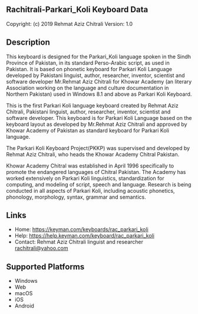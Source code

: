 Rachitrali-Parkari_Koli Keyboard Data
-------------------------------

Copyright:      (c) 2019 Rehmat Aziz Chitrali
Version:        1.0

Description
-----------

This keyboard is designed for the Parkari_Koli language spoken in the Sindh Province of Pakistan, in its standard Perso-Arabic script, as used in Pakistan. It is based on phonetic keyboard for Parkari Koli Language developed by Pakistani linguist, author, researcher, inventor, scientist and software developer Mr.Rehmat Aziz Chitrali for Khowar Academy (an literary Association working on the language and culture documentation in Northern Pakistan) used in Windows 8.1 and above as Parkari Koli Keyboard.

This is the first Parkari Koli language keyboard created by Rehmat Aziz Chitrali, Pakistani linguist, author, researcher, inventor, scientist and software developer. This keyboard is for Parkari Koli Language based on the keyboard layout as developed by Mr.Rehmat Aziz Chitrali and approved by Khowar Academy of Pakistan as standard keyboard for Parkari Koli language.

The Parkari Koli Keyboard Project(PKKP) was supervised and developed by Rehmat Aziz Chitrali, who heads the Khowar Academy Chitral Pakistan.

Khowar Academy Chitral was established in April 1996 specifically to promote the endangered languages of Chitral Pakistan. The Academy has worked extensively on Parkari Koli linguistics, standardization for computing, and modeling of script, speech and language. Research is being conducted in all aspects of Parkari Koli, including acoustic phonetics, phonology, morphology, syntax, grammar and semantics.

Links
-----


 * Home:    https://keyman.com/keyboards/rac_parkari_koli
 * Help:    https://help.keyman.com/keyboard/rac_parkari_koli
 * Contact: Rehmat Aziz Chitrali linguist and researcher <rachitrali@yahoo.com>

Supported Platforms
-------------------
 * Windows
 * Web
 * macOS
 * iOS
 * Android
